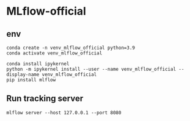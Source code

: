 # MLflow-official

## env
```
conda create -n venv_mlflow_official python=3.9
conda activate venv_mlflow_official

conda install ipykernel
python -m ipykernel install --user --name venv_mlflow_official --display-name venv_mlflow_official
pip install mlflow

```


## Run tracking server
`mlflow server --host 127.0.0.1 --port 8080`
